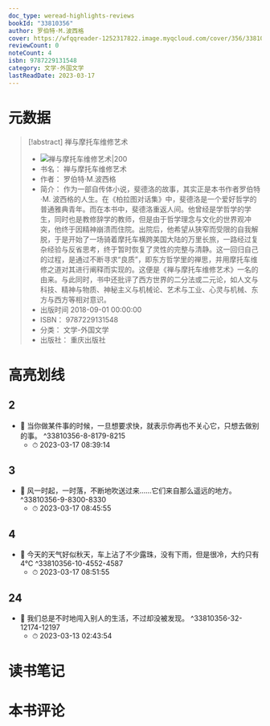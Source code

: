 ```yaml
---
doc_type: weread-highlights-reviews
bookId: "33810356"
author: 罗伯特·M.波西格
cover: https://wfqqreader-1252317822.image.myqcloud.com/cover/356/33810356/t7_33810356.jpg
reviewCount: 0
noteCount: 4
isbn: 9787229131548
category: 文学-外国文学
lastReadDate: 2023-03-17
---
```

# 元数据
> [!abstract] 禅与摩托车维修艺术
> - ![ 禅与摩托车维修艺术|200](https://wfqqreader-1252317822.image.myqcloud.com/cover/356/33810356/t7_33810356.jpg)
> - 书名： 禅与摩托车维修艺术
> - 作者： 罗伯特·M.波西格
> - 简介： 作为一部自传体小说，斐德洛的故事，其实正是本书作者罗伯特·M. 波西格的人生。在《柏拉图对话集》中，斐德洛是一个爱好哲学的普通雅典青年。而在本书中，斐德洛重返人间。他曾经是学哲学的学生，同时也是教修辞学的教师，但是由于哲学理念与文化的世界观冲突，他终于因精神崩溃而住院。出院后，他希望从狭窄而受限的自我解脱，于是开始了一场骑着摩托车横跨美国大陆的万里长旅，一路经过复杂经验与反省思考，终于暂时恢复了灵性的完整与清静。这一回归自己的过程，是通过不断寻求“良质”，即东方哲学里的禅思，并用摩托车维修之道对其进行阐释而实现的。这便是《禅与摩托车维修艺术》一名的由来。与此同时，书中还批评了西方世界的二分法或二元论，如人文与科技、精神与物质、神秘主义与机械论、艺术与工业、心灵与机械、东方与西方等相对意识。
> - 出版时间 2018-09-01 00:00:00
> - ISBN： 9787229131548
> - 分类： 文学-外国文学
> - 出版社： 重庆出版社

# 高亮划线

## 2


- 📌 当你做某件事的时候，一旦想要求快，就表示你再也不关心它，只想去做别的事。 ^33810356-8-8179-8215
    - ⏱ 2023-03-17 08:39:14 
## 3


- 📌 风一时起，一时落，不断地吹送过来……它们来自那么遥远的地方。 ^33810356-9-8300-8330
    - ⏱ 2023-03-17 08:45:55 
## 4


- 📌 今天的天气好似秋天，车上沾了不少露珠，没有下雨，但是很冷，大约只有4℃ ^33810356-10-4552-4587
    - ⏱ 2023-03-17 08:51:55 
## 24


- 📌 我们总是不时地闯入别人的生活，不过却没被发现。 ^33810356-32-12174-12197
    - ⏱ 2023-03-13 02:43:54 
# 读书笔记

# 本书评论
